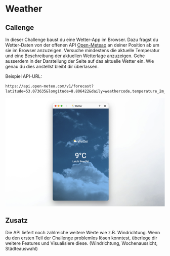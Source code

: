 # Weather

## Callenge

In dieser Challenge baust du eine Wetter-App im Browser. Dazu fragst du Wetter-Daten von der offenen API [Open-Meteao](https://open-meteo.com/en/docs) an deiner Position ab um sie im Browser anzuzeigen. Versuche mindestens die aktuelle Temperatur und eine Beschreibung der aktuellen Wetterlage anzuzeigen. Gehe ausserdem in der Darstellung der Seite auf das aktuelle Wetter ein. Wie genau du dies anstellst bleibt dir überlassen.

Beispiel API-URL:

```text
https://api.open-meteo.com/v1/forecast?latitude=53.073635&longitude=8.806422&daily=weathercode,temperature_2m_max,temperature_2m_min,apparent_temperature_max,apparent_temperature_min,sunrise,sunset,precipitation_sum,rain_sum,showers_sum,snowfall_sum,precipitation_hours,windspeed_10m_max,windgusts_10m_max,winddirection_10m_dominant&timezone=Europe%2FBerlin
```

![Weather](weather.png "Weather-App im Browser")

## Zusatz

Die API liefert noch zahlreiche weitere Werte wie z.B. Windrichtung. Wenn du den ersten Teil der Challenge problemlos lösen konntest, überlege dir weitere Features und Visualisiere diese. (Windrichtung, Wochenaussicht, Städteauswahl)
